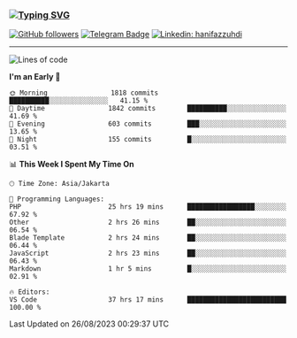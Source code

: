 ### [![Typing SVG](https://readme-typing-svg.herokuapp.com?font=lato&size=22&lines=Hi+There+👋)](https://git.io/typing-svg) 

[![GitHub followers](https://img.shields.io/github/followers/hanifazzuhdi?label=Follow&style=social)](https://github.com/hanifazzuhdi/?tab=follow) 
[![Telegram Badge](https://img.shields.io/badge/-hanif0198-blue?style=social&logo=telegram&link=https://www.t.me/hanif0198/)](https://www.t.me/hanif0198/) 
[![Linkedin: hanifazzuhdi](https://img.shields.io/badge/-hanifazzuhdi-blue?style=flat-square&logo=Linkedin&logoColor=white&link=https://www.linkedin.com/in/hanif-az-zuhdi-69688019b/)](https://www.linkedin.com/in/hanif-az-zuhdi-69688019b/) 

<hr/>

<!--START_SECTION:waka-->
![Lines of code](https://img.shields.io/badge/From%20Hello%20World%20I%27ve%20Written-29.8%20million%20lines%20of%20code-blue)

**I'm an Early 🐤** 

```text
🌞 Morning                1818 commits        ██████████░░░░░░░░░░░░░░░   41.15 % 
🌆 Daytime                1842 commits        ██████████░░░░░░░░░░░░░░░   41.69 % 
🌃 Evening                603 commits         ███░░░░░░░░░░░░░░░░░░░░░░   13.65 % 
🌙 Night                  155 commits         █░░░░░░░░░░░░░░░░░░░░░░░░   03.51 % 
```


📊 **This Week I Spent My Time On** 

```text
🕑︎ Time Zone: Asia/Jakarta

💬 Programming Languages: 
PHP                      25 hrs 19 mins      █████████████████░░░░░░░░   67.92 % 
Other                    2 hrs 26 mins       ██░░░░░░░░░░░░░░░░░░░░░░░   06.54 % 
Blade Template           2 hrs 24 mins       ██░░░░░░░░░░░░░░░░░░░░░░░   06.44 % 
JavaScript               2 hrs 23 mins       ██░░░░░░░░░░░░░░░░░░░░░░░   06.43 % 
Markdown                 1 hr 5 mins         █░░░░░░░░░░░░░░░░░░░░░░░░   02.91 % 

🔥 Editors: 
VS Code                  37 hrs 17 mins      █████████████████████████   100.00 % 
```


 Last Updated on 26/08/2023 00:29:37 UTC
<!--END_SECTION:waka-->
